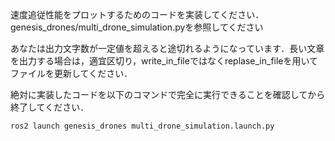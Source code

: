速度追従性能をプロットするためのコードを実装してください．
genesis_drones/multi_drone_simulation.pyを参照してください

あなたは出力文字数が一定値を超えると途切れるようになっています．長い文章を出力する場合は，適宜区切り，write_in_fileではなくreplase_in_fileを用いてファイルを更新してください．

絶対に実装したコードを以下のコマンドで完全に実行できることを確認してから終了してください．

```bash
ros2 launch genesis_drones multi_drone_simulation.launch.py
```